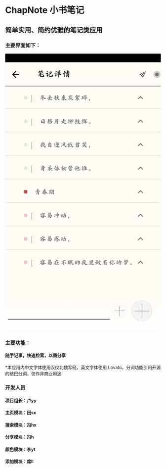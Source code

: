 ﻿# ChapNote 小书笔记
## 简单实用、简约优雅的笔记类应用
### 主要界面如下：
![test](过程文档/素材/图/test.png)
### 主要功能：
#### 随手记事，快速检索，以图分享


*本应用内中文字体使用汉仪北魏写经，英文字体使用 Lovato，分词功能引用开源的结巴分词，仅作非商业用途
### 开发人员
#### 项目组长：卢yy
#### 主页模块：田sx
#### 搜索模块：冯hx
#### 分享模块：冯h
#### 颜色模块：李yt
#### 添加模块：席ll
